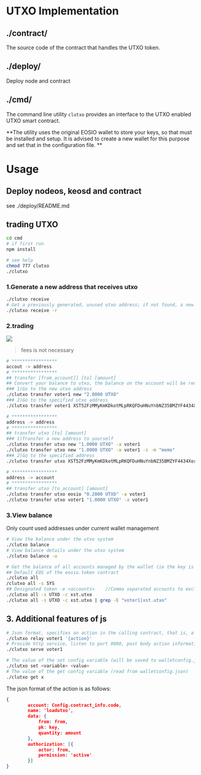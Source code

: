 # UTXO Implementation

## ./contract/

The source code of the contract that handles the UTXO token. 

## ./deploy/

Deploy node and contract

## ./cmd/

The command line utility `clutxo` provides an interface to the UTXO 
enabled UTXO smart contract. 

**The utility uses the original EOSIO wallet to store your keys, so that
must be installed and setup. It is advised to create a new wallet for this purpose and set that in the configuration file.  **

# Usage

## Deploy nodeos, keosd and contract
see ./deploy/README.md

## trading UTXO
```bash
cd cmd
# if first run
npm install

# see help
chmod 777 clutxo 
./clutxo
```

### 1.Generate a new address that receives utxo
```bash
./clutxo receive
# Get a previously generated, unused utxo address; if not found, a new one is automatically generated
./clutxo receive -r
```

### 2.trading
![](https://miro.medium.com/max/4012/1*9Mh0fzsxsJtNxaC1gF3p4Q.png)
> fees is not necessary

```bash
# *****************
accout -> address
# *****************
## transfer [from_account]] [to] [amount]
## Convert your balance to utxo, the balance on the account will be reduced, and the balance on the address will increase.
### 1)Go to the new utxo address
./clutxo transfer voter1 new "2.0000 UTXO" 
### 2)Go to the specified utxo address
./clutxo transfer voter1 XST52FzMMyKmKDkotMLpRKQFDuHNuYnbNZ35BMZYF4434XorypqkB "1.0000 UTXO" 

# *****************
address -> address
# *****************
## transfer utxo [to] [amount]
### 1)Transfer a new address to yourself
./clutxo transfer utxo new "1.0000 UTXO" -a voter1 
./clutxo transfer utxo new "1.0000 UTXO" -a voter1 -s -m "memo"
### 2)Go to the specified address
./clutxo transfer utxo XST52FzMMyKmKDkotMLpRKQFDuHNuYnbNZ35BMZYF4434XorypqkB "0.5000 UTXO" -a voter1

# *****************
address -> account
# *****************
## transfer utxo [to_account] [amount]
./clutxo transfer utxo eosio "0.2000 UTXO" -a voter1
./clutxo transfer utxo voter1 "1.0000 UTXO" -a voter1
```

### 3.View balance
Only count used addresses under current wallet management
```bash
# View the balance under the utxo system
./clutxo balance
# View balance details under the utxo system
./clutxo balance -u

# Get the balance of all accounts managed by the wallet (ie the key is kept in this wallet)
## Default EOS of the eosio.token contract
./clutxo all
/clutxo all -s SYS
## Designated token -e <accounts>    //Comma separated accounts to exclude
./clutxo all -s UTXO -c xst.utxo 
./clutxo all -s UTXO -c xst.utxo | grep -E "voter1|xst.utxo"
```

## 3. Additional features of js

```bash
# Json format, specifies an action in the calling contract, that is, a function
./clutxo relay voter1 '{action}'
# Provide http service, listen to port 8080, post body action information, json format
./clutxo serve voter1

# The value of the set config variable (will be saved to walletconfig.json)
./clutxo set <variable> <value>
# The value of the get config variable (read from walletconfig.json)
./clutxo get x 

```

The json format of the action is as follows:
```json
{
        account: Config.contract_info.code,
        name: 'loadutxo',
        data: {
            from: from,
            pk: key,
            quantity: amount
        },
        authorization: [{
            actor: from,
            permission: 'active'
        }]
}
```

